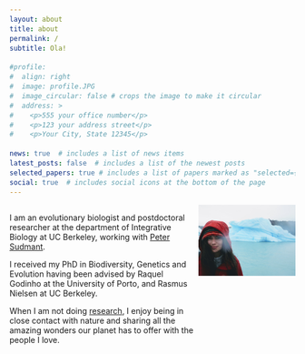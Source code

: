 ```yaml
---
layout: about
title: about
permalink: /
subtitle: Ola!

#profile:
#  align: right
#  image: profile.JPG
#  image_circular: false # crops the image to make it circular
#  address: >
#    <p>555 your office number</p>
#    <p>123 your address street</p>
#    <p>Your City, State 12345</p>

news: true  # includes a list of news items
latest_posts: false  # includes a list of the newest posts
selected_papers: true # includes a list of papers marked as "selected={true}"
social: true  # includes social icons at the bottom of the page
---
```


<div style="width: 65%; float: left;">
    <p>
        I am an evolutionary biologist and postdoctoral researcher at the department of Integrative Biology at UC Berkeley, working with <a href="http://www.sudmantlab.org/index.html">Peter Sudmant</a>.
    </p>
    <p>
        I received my PhD in Biodiversity, Genetics and Evolution having been advised by Raquel Godinho at the University of Porto, and Rasmus Nielsen at UC Berkeley.
    </p>
    <p>
        When I am not doing <a href="https://joanocha.github.io/projects/">research</a>, I enjoy being in close contact with nature and sharing all the amazing wonders our planet has to offer with the people I love. 
    </p>
</div>

<div style="width: 34%; float: right;">
    <img src="../assets/img/profile.JPG" width="360" style="display: block; margin: auto; margin-bottom: 20px;">
</div>

<div style="clear: both;"></div>
